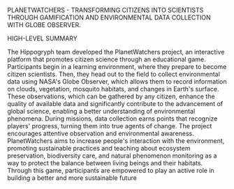 PLANETWATCHERS - TRANSFORMING CITIZENS INTO SCIENTISTS THROUGH GAMIFICATION AND ENVIRONMENTAL DATA COLLECTION WITH GLOBE OBSERVER.

HIGH-LEVEL SUMMARY


The Hippogryph team developed the PlanetWatchers project, an interactive platform that promotes citizen science through an educational game. Participants begin in a learning environment, where they prepare to become citizen scientists. Then, they head out to the field to collect environmental data using NASA's Globe Observer, which allows them to record information on clouds, vegetation, mosquito habitats, and changes in Earth's surface. These observations, which can be gathered by any citizen, enhance the quality of available data and significantly contribute to the advancement of global science, enabling a better understanding of environmental phenomena. During missions, data collection earns points that recognize players' progress, turning them into true agents of change. The project encourages attentive observation and environmental awareness. PlanetWatchers aims to increase people's interaction with the environment, promoting sustainable practices and teaching about ecosystem preservation, biodiversity care, and natural phenomenon monitoring as a way to protect the balance between living beings and their habitats. Through this game, participants are empowered to play an active role in building a better and more sustainable future
